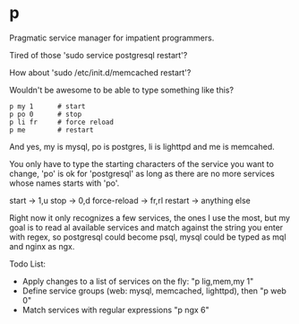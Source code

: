 p
=

Pragmatic service manager for impatient programmers.


Tired of those 'sudo service postgresql restart'?

How about 'sudo /etc/init.d/memcached restart'?

Wouldn't be awesome to be able to type something like this?

    p my 1      # start
    p po 0      # stop
    p li fr     # force reload
    p me        # restart

And yes, my is mysql, po is postgres, li is lighttpd and me is memcahed.

You only have to type the starting characters of the service you want to change,
'po' is ok for 'postgresql' as long as there are no more services whose names
starts with 'po'.

start   ->  1,u
stop    ->  0,d
force-reload ->  fr,rl
restart ->  anything else

Right now it only recognizes a few services, the ones I use the most, 
but my goal is to read al available services and match against the string
you enter with regex, so postgresql could become psql, mysql could be typed
as mql and nginx as ngx.

Todo List:

* Apply changes to a list of services on the fly: "p lig,mem,my 1"
* Define service groups (web: mysql, memcached, lighttpd), then "p web 0"
* Match services with regular expressions "p ngx 6"


